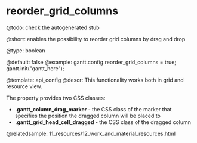 reorder_grid_columns
=============

@todo:
	check the autogenerated stub


@short: enables the possibility to reorder grid columns by drag and drop
	

@type: boolean

@default: false
@example:
gantt.config.reorder_grid_columns = true;
gantt.init("gantt_here");

@template:	api_config
@descr:
This functionality works both in grid and resource view.

The property provides two CSS classes:

- **.gantt_column_drag_marker** - the CSS class of the marker that specifies the position the dragged column will be placed to
- **.gantt_grid_head_cell_dragged** - the CSS class of the dragged column

@relatedsample: 11_resources/12_work_and_material_resources.html
